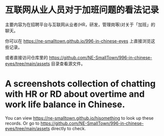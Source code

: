 # 互联网从业人员对于加班问题的看法记录

主要内容为在招聘平台与互联网从业者(HR，研发，管理岗等)对关于「加班」的聊天。

你可以在 https://ne-smalltown.github.io/996-in-chinese-eyes 上直接浏览这些记录。

或者直接访问仓库里的 https://github.com/NE-SmallTown/996-in-chinese-eyes/tree/main/assets 目录查看源文件。

# A screenshots collection of chatting with HR or RD about overtime and work life balance in Chinese.

You can view https://ne-smalltown.github.io/hisomething to look up these records. Or go to https://github.com/NE-SmallTown/996-in-chinese-eyes/tree/main/assets directly to check.
